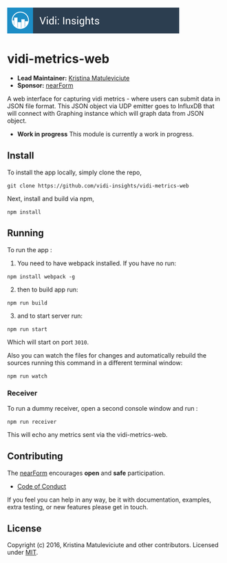 ![Banner][]
# vidi-metrics-web

- __Lead Maintainer:__ [Kristina Matuleviciute][Lead]
- __Sponsor:__ [nearForm][Sponsor]


A web interface for capturing vidi metrics - where users can submit data in JSON file format.
This JSON object via UDP emitter goes to InfluxDB that will connect with Graphing instance
 which will graph data from JSON object.

- __Work in progress__ This module is currently a work in progress.

## Install
To install the app locally, simply clone the repo,

```
git clone https://github.com/vidi-insights/vidi-metrics-web
```

Next, install and build via npm,

```
npm install
```

## Running
To run the app :

1) You need to have webpack installed. If you have no run:   
```
npm install webpack -g
```
2) then to build app run:
```
npm run build
```

3) and to start server run:

```
npm run start
```

Which will start on port `3010`.

Also you can watch the files for changes and automatically rebuild the sources running this command in a different terminal window:
```
npm run watch
```

### Receiver
To run a dummy receiver, open a second console window and run :

```
npm run receiver
```
This will echo any metrics sent via the vidi-metrics-web.


## Contributing
The [nearForm][Org] encourages __open__ and __safe__ participation.

- [Code of Conduct][CoC]

If you feel you can help in any way, be it with documentation, examples, extra testing, or new
features please get in touch.

## License
Copyright (c) 2016, Kristina Matuleviciute and other contributors.
Licensed under [MIT][].



[Banner]: https://raw.githubusercontent.com/vidi-insights/org/master/assets/vidi-banner.png
[Lead]: https://github.com/KristinaMatuleviciute
[Sponsor]: http://www.nearform.com/
[Org]: https://github.com/nearform
[CoC]: ./CoC.md
[MIT]: ./LICENSE
